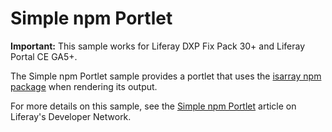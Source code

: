 # Simple npm Portlet

**Important:** This sample works for Liferay DXP Fix Pack 30+ and Liferay Portal
CE GA5+.

The Simple npm Portlet sample provides a portlet that uses the
[isarray npm package](https://www.npmjs.com/package/isarray) when rendering its
output.

For more details on this sample, see the
[Simple npm Portlet](https://dev.liferay.com/develop/reference/-/knowledge_base/7-0/simple-npm-portlet)
article on Liferay's Developer Network.